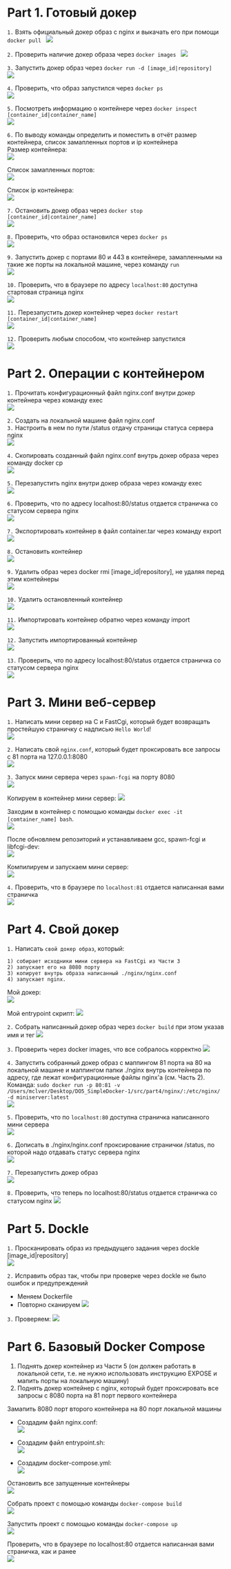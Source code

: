 # Part 1. Готовый докер  

`1.` Взять официальный докер образ с nginx и выкачать его при помощи `docker pull ` 
    ![](images/1.1.png)  

`2.` Проверить наличие докер образа через `docker images ` 
    ![](images/1.2.png)  

`3.` Запустить докер образ через `docker run -d [image_id|repository]  `
    ![](images/1.3.png)  

`4.` Проверить, что образ запустился через `docker ps `  
    ![](images/1.4.png)  

`5.` Посмотреть информацию о контейнере через `docker inspect [container_id|container_name]`  
    ![](images/1.5.png)  

`6.` По выводу команды определить и поместить в отчёт размер контейнера, список замапленных портов и ip контейнера  
Размер контейнера:  
    ![](images/1.8.png)  

Список замапленных портов:  
    ![](images/1.6.png)  
    
Список ip контейнера:  
    ![](images/1.7.png)  

`7.` Остановить докер образ через `docker stop [container_id|container_name]`  
    ![](images/1.9.png)  

`8.` Проверить, что образ остановился через `docker ps`  
    ![](images/1.10.png)  

`9.` Запустить докер с портами 80 и 443 в контейнере, замапленными на такие же порты на локальной машине, через команду `run`  
    ![](images/1.11.png)  

`10.` Проверить, что в браузере по адресу `localhost:80` доступна стартовая страница nginx  
    ![](images/1.12.png)  

`11.` Перезапустить докер контейнер через `docker restart [container_id|container_name]`  
    ![](images/1.13.png)  

`12.` Проверить любым способом, что контейнер запустился  
    ![](images/1.14.png)  

# Part 2. Операции с контейнером  

`1.` Прочитать конфигурационный файл nginx.conf внутри докер контейнера через команду exec  
    ![](images/2.1.png)  

`2.` Создать на локальной машине файл nginx.conf  
`3.` Настроить в нем по пути /status отдачу страницы статуса сервера nginx  
    ![](images/2.2.1.png)  

`4.` Скопировать созданный файл nginx.conf внутрь докер образа через команду docker cp  
    ![](images/2.2.png)  

`5.` Перезапустить nginx внутри докер образа через команду exec  
    ![](images/2.3.png)  

`6.` Проверить, что по адресу localhost:80/status отдается страничка со статусом сервера nginx  
    ![](images/2.6.png)  

`7.` Экспортировать контейнер в файл container.tar через команду export  
    ![](images/2.7.png)  

`8.` Остановить контейнер  
    ![](images/2.8.1.png)  

`9.` Удалить образ через docker rmi [image_id|repository], не удаляя перед этим контейнеры  
    ![](images/2.9.png)  

`10.` Удалить остановленный контейнер  
    ![](images/2.10.png)  

`11.` Импортировать контейнер обратно через команду import  
    ![](images/2.11.png)  

`12.` Запустить импортированный контейнер  
    ![](images/2.12.png)  

`13.` Проверить, что по адресу localhost:80/status отдается страничка со статусом сервера nginx  
    ![](images/2.13.png)  

# Part 3. Мини веб-сервер  

`1.` Написать мини сервер на C и FastCgi, который будет возвращать простейшую страничку с надписью `Hello World`!  
    ![](images/3.1.png)  

`2.` Написать свой `nginx.conf`, который будет проксировать все запросы с 81 порта на 127.0.0.1:8080  
    ![](images/3.2.png)   

`3.` Запуск мини сервера через `spawn-fcgi` на порту 8080  
    ![](images/3.3.png)  

Копируем в контейнер мини сервер:
    ![](images/3.4.1.png)  

Заходим в контейнер с помощью команды `docker exec -it [comtainer_name] bash`.  
    ![](images/3.4.2.png)  

После обновляем репозиторий и устанавливаем gcc, spawn-fcgi и libfcgi-dev:  
    ![](images/3.4.3.png)  

Компилируем и запускаем мини сервер:  
    ![](images/3.4.4.png)  

`4.` Проверить, что в браузере по `localhost:81` отдается написанная вами страничка  
    ![](images/3.5.png)  

# Part 4. Свой докер  

`1.` Написать `свой докер образ`, который:

    1) собирает исходники мини сервера на FastCgi из Части 3
    2) запускает его на 8080 порту
    3) копирует внутрь образа написанный ./nginx/nginx.conf
    4) запускает nginx.
Мой докер:  
    ![](images/4.1.1.png)  

Мой entrypoint скрипт:
    ![](images/4.1.2.png)  

`2.` Собрать написанный докер образ через `docker build` при этом указав имя и тег
    ![](images/4.2.png)  

`3.` Проверить через docker images, что все собралось корректно
    ![](images/4.3.png)  

`4.` Запустить собранный докер образ с маппингом 81 порта на 80 на локальной машине и маппингом папки ./nginx внутрь контейнера по адресу, где лежат конфигурационные файлы nginx'а (см. Часть 2). Команда: `sudo docker run -p 80:81 -v /Users/mclver/Desktop/DO5_SimpleDocker-1/src/part4/nginx/:/etc/nginx/ -d miniserver:latest`  
    ![](images/4.4.png)  

`5.` Проверить, что по `localhost:80` доступна страничка написанного мини сервера  
    ![](images/4.5.png)  

`6.` Дописать в ./nginx/nginx.conf проксирование странички /status, по которой надо отдавать статус сервера nginx  
    ![](images/4.6.png)  

`7.` Перезапустить докер образ  
    ![](images/4.7.png)  

`8.` Проверить, что теперь по localhost:80/status отдается страничка со статусом nginx
    ![](images/4.8.png)  

# Part 5. Dockle  

`1.` Просканировать образ из предыдущего задания через dockle [image_id|repository]  
    ![](images/5.2.png)  


`2.` Исправить образ так, чтобы при проверке через dockle не было ошибок и предупреждений  
- Меняем Dockerfile
- Повторно сканируем
    ![](images/5.3.png)  

`3.` Проверяем:
    ![](images/5.4.png)  

# Part 6. Базовый Docker Compose  

1) Поднять докер контейнер из Части 5 (он должен работать в локальной сети, т.е. не нужно использовать инструкцию EXPOSE и мапить порты на локальную машину)
2) Поднять докер контейнер с nginx, который будет проксировать все запросы с 8080 порта на 81 порт первого контейнера

Замапить 8080 порт второго контейнера на 80 порт локальной машины

- Создадим файл nginx.conf:  
    ![](images/6.1.1.png)  
    
- Создадим файл entrypoint.sh:  
    ![](images/6.1.2.png)  

- Создадим docker-compose.yml:  
    ![](images/6.2.png)  

Остановить все запущенные контейнеры  
    ![](images/6.4.png)  

Собрать проект с помощью команды `docker-compose build`  
    ![](images/6.3.png)  

Запустить проект с помощью команды `docker-compose up`  
    ![](images/6.5.png)  

Проверить, что в браузере по localhost:80 отдается написанная вами страничка, как и ранее  
    ![](images/6.6.png)  
